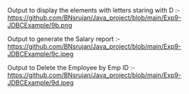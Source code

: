 
Output to display the elements with letters staring with D :-
https://github.com/BNsrujan/Java_project/blob/main/Exp9-JDBCExample/9b.png

Output to generate the Salary report :-
https://github.com/BNsrujan/Java_project/blob/main/Exp9-JDBCExample/9c.jpeg

Output to Delete the Employee by Emp ID :-
https://github.com/BNsrujan/Java_project/blob/main/Exp9-JDBCExample/9d.jpeg

